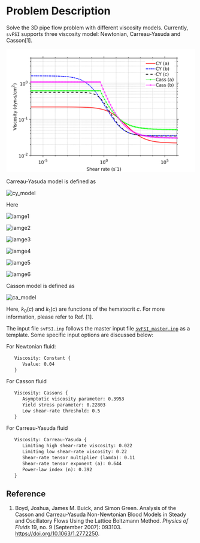 
# **Problem Description**

Solve the 3D pipe flow problem with different viscosity models. Currently, `svFSI` supports three viscosity model: Newtonian, Carreau-Yasuda and Casson[1].

<p align="center">
   <img src="./Compare_nonNewtonian_models.png" width="600">
</p>

Carreau-Yasuda model is defined as

![cy_model](https://latex.codecogs.com/png.image?\inline&space;\dpi{120}\bg{white}\eta=\eta_\infty&plus;(\eta_0-\eta_\infty)\left[&space;1&plus;\left(&space;\lambda&space;\dot{\gamma}&space;\right)^a&space;\right]^{\frac{n-1}{a}}&space;)

Here

![iamge1](https://latex.codecogs.com/png.image?\inline&space;\dpi{120}\bg{white}\eta_\infty:&space;\text{Limiting&space;high&space;shear-rate&space;viscosity})

![iamge2](https://latex.codecogs.com/png.image?\inline&space;\dpi{120}\bg{white}\eta_0:&space;\text{Limiting&space;low&space;shear-rate&space;viscosity}&space;)

![iamge3](https://latex.codecogs.com/png.image?\inline&space;\dpi{120}\bg{white}\lambda:&space;\text{Shear-rate&space;tensor&space;multiplier}&space;)

![iamge4](https://latex.codecogs.com/png.image?\inline&space;\dpi{120}\bg{white}\dot{\gamma}:&space;\text{Shear&space;rate}&space;)

![iamge5](https://latex.codecogs.com/png.image?\inline&space;\dpi{120}\bg{white}a:&space;\text{Shear-rate&space;tensor&space;exponent}&space;)

![iamge6](https://latex.codecogs.com/png.image?\inline&space;\dpi{120}\bg{white}n:&space;&space;\text{Power-law&space;index})

Casson model is defined as

![ca_model](https://latex.codecogs.com/png.image?\inline&space;\dpi{120}\bg{white}\eta&space;=&space;\frac{1}{\dot{\gamma}}\left[&space;k_0(c)&space;&plus;&space;k_1(c)\sqrt{\dot{\gamma}}&space;\right]^2)

Here, $k_0(c)$ and $k_1(c)$ are functions of the hematocrit $c$. For more information, please refer to Ref. [1].

The input file `svFSI.inp` follows the master input file [`svFSI_master.inp`](./svFSI_master.inp) as a template. Some specific input options are discussed below:

For Newtonian fluid:

```
   Viscosity: Constant {
      Vsalue: 0.04
   }
```

For Casson fluid

```
   Viscosity: Cassons {
      Asymptotic viscosity parameter: 0.3953
      Yield stress parameter: 0.22803
      Low shear-rate threshold: 0.5
   }
```

For Carreau-Yasuda fluid

```
   Viscosity: Carreau-Yasuda {
      Limiting high shear-rate viscosity: 0.022
      Limiting low shear-rate viscosity: 0.22
      Shear-rate tensor multiplier (lamda): 0.11
      Shear-rate tensor exponent (a): 0.644
      Power-law index (n): 0.392
   }
```



## Reference

1. Boyd, Joshua, James M. Buick, and Simon Green.  Analysis of the Casson and Carreau-Yasuda Non-Newtonian Blood Models in Steady and Oscillatory Flows Using the Lattice Boltzmann Method.  *Physics of Fluids* 19, no. 9 (September 2007): 093103. https://doi.org/10.1063/1.2772250.
